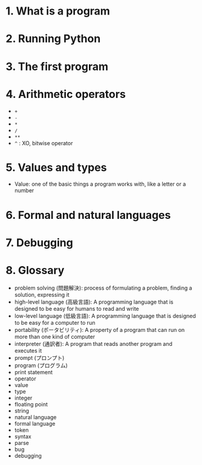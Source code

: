 # 1. What is a program

# 2. Running Python

# 3. The first program

# 4. Arithmetic operators

- `+`
- `-`
- `*`
- `/`
- `**`
- `^` : XO, bitwise operator

# 5. Values and types

- Value: one of the basic things a program works with, like a letter or a number

# 6. Formal and natural languages

# 7. Debugging

# 8. Glossary

- problem solving (問題解決): process of formulating a problem, finding a solution, expressing it
- high-level language (高級言語): A programming language that is designed to be easy for humans to read and write
- low-level language (低級言語): A programming language that is designed to be easy for a computer to run
- portability (ポータビリティ): A property of a program that can run on more than one kind of computer
- interpreter (通訳者): A program that reads another program and executes it
- prompt (プロンプト)
- program (プログラム)
- print statement
- operator
- value
- type
- integer
- floating point
- string
- natural language
- formal language
- token
- syntax
- parse
- bug
- debugging
